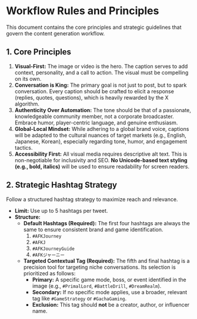 # Workflow Rules and Principles

This document contains the core principles and strategic guidelines that govern the content generation workflow.

## 1. Core Principles

1.  **Visual-First:** The image or video is the hero. The caption serves to add context, personality, and a call to action. The visual must be compelling on its own.
2.  **Conversation is King:** The primary goal is not just to post, but to spark conversation. Every caption should be crafted to elicit a response (replies, quotes, questions), which is heavily rewarded by the X algorithm.
3.  **Authenticity Over Automation:** The tone should be that of a passionate, knowledgeable community member, not a corporate broadcaster. Embrace humor, player-centric language, and genuine enthusiasm.
4.  **Global-Local Mindset:** While adhering to a global brand voice, captions will be adapted to the cultural nuances of target markets (e.g., English, Japanese, Korean), especially regarding tone, humor, and engagement tactics.
5.  **Accessibility First:** All visual media requires descriptive alt text. This is non-negotiable for inclusivity and SEO. **No Unicode-based text styling (e.g., bold, italics)** will be used to ensure readability for screen readers.

## 2. Strategic Hashtag Strategy

Follow a structured hashtag strategy to maximize reach and relevance.

*   **Limit:** Use up to 5 hashtags per tweet.
*   **Structure:**
    *   **Default Hashtags (Required):** The first four hashtags are always the same to ensure consistent brand and game identification.
        1.  `#AFKJourney`
        2.  `#AFKJ`
        3.  `#AFKJourneyGuide`
        4.  `#AFKジャーニー`
    *   **Targeted Contextual Tag (Required):** The fifth and final hashtag is a precision tool for targeting niche conversations. Its selection is prioritized as follows:
        *   **Primary:** A specific game mode, boss, or event identified in the image (e.g., `#PrimalLord`, `#BattleDrill`, `#DreamRealm`).
        *   **Secondary:** If no specific mode applies, use a broader, relevant tag like `#GameStrategy` or `#GachaGaming`.
        *   **Exclusion:** This tag should **not** be a creator, author, or influencer name.

